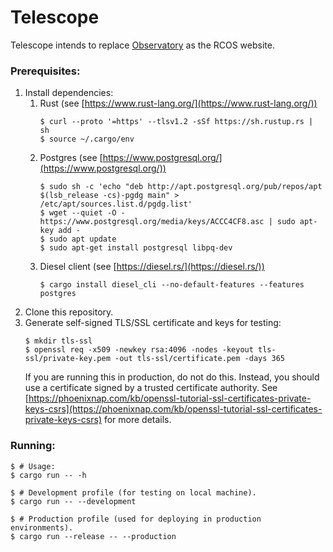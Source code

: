 # Telescope
Telescope intends to replace [Observatory](https://github.com/rcos/observatory-server) 
as the RCOS website.

### Prerequisites:
1. Install dependencies:
    1. Rust (see [https://www.rust-lang.org/](https://www.rust-lang.org/))
        ```shell script
        $ curl --proto '=https' --tlsv1.2 -sSf https://sh.rustup.rs | sh
        $ source ~/.cargo/env
        ```
    2. Postgres (see [https://www.postgresql.org/](https://www.postgresql.org/))
        ```shell script
        $ sudo sh -c 'echo "deb http://apt.postgresql.org/pub/repos/apt $(lsb_release -cs)-pgdg main" > /etc/apt/sources.list.d/pgdg.list'
        $ wget --quiet -O - https://www.postgresql.org/media/keys/ACCC4CF8.asc | sudo apt-key add -
        $ sudo apt update
        $ sudo apt-get install postgresql libpq-dev
        ```
    3. Diesel client (see [https://diesel.rs/](https://diesel.rs/))
        ```shell script
        $ cargo install diesel_cli --no-default-features --features postgres
        ``` 
2. Clone this repository.
3. Generate self-signed TLS/SSL certificate and keys for testing: 
    ```shell script
    $ mkdir tls-ssl
    $ openssl req -x509 -newkey rsa:4096 -nodes -keyout tls-ssl/private-key.pem -out tls-ssl/certificate.pem -days 365
    ```
   If you are running this in production, do not do this. Instead, you should use
   a certificate signed by a trusted certificate authority. See 
   [https://phoenixnap.com/kb/openssl-tutorial-ssl-certificates-private-keys-csrs](https://phoenixnap.com/kb/openssl-tutorial-ssl-certificates-private-keys-csrs)
   for more details.

### Running:
```shell script
$ # Usage:
$ cargo run -- -h

$ # Development profile (for testing on local machine).
$ cargo run -- --development

$ # Production profile (used for deploying in production environments).
$ cargo run --release -- --production
```
